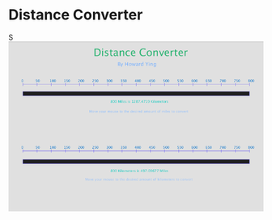 # Distance Converter

S 
![alt text](https://github.com/HowardYing/Programming1Portfolio/blob/master/Distance_Converter/Images/distConvert1.png "TEST")
